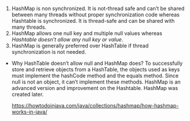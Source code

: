 1. HashMap is non synchronized. It is not-thread safe and can’t be shared between many threads without proper synchronization code whereas Hashtable is synchronized. It is thread-safe and can be shared with many threads.
2. HashMap allows one null key and multiple null values whereas _Hashtable doesn’t allow any null key or value_.
3. HashMap is generally preferred over HashTable if thread synchronization is not needed.

* Why HashTable doesn’t allow null and HashMap does?
  To successfully store and retrieve objects from a HashTable, the objects used as keys must implement the hashCode method and the equals method. Since null is not an object, it can’t implement these methods. HashMap is an advanced version and improvement on the Hashtable. HashMap was created later.
  
  
  https://howtodoinjava.com/java/collections/hashmap/how-hashmap-works-in-java/
